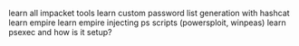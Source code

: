learn all impacket tools
learn custom password list generation with hashcat
learn empire
learn empire injecting ps scripts (powersploit, winpeas)
learn psexec and how is it setup?
